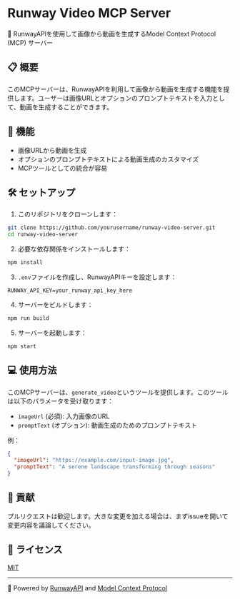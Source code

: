 # Runway Video MCP Server

🎥 RunwayAPIを使用して画像から動画を生成するModel Context Protocol (MCP) サーバー

## 📋 概要

このMCPサーバーは、RunwayAPIを利用して画像から動画を生成する機能を提供します。ユーザーは画像URLとオプションのプロンプトテキストを入力として、動画を生成することができます。

## 🚀 機能

- 画像URLから動画を生成
- オプションのプロンプトテキストによる動画生成のカスタマイズ
- MCPツールとしての統合が容易

## 🛠 セットアップ

1. このリポジトリをクローンします：

```bash
git clone https://github.com/yourusername/runway-video-server.git
cd runway-video-server
```

2. 必要な依存関係をインストールします：

```bash
npm install
```

3. `.env`ファイルを作成し、RunwayAPIキーを設定します：

```
RUNWAY_API_KEY=your_runway_api_key_here
```

4. サーバーをビルドします：

```bash
npm run build
```

5. サーバーを起動します：

```bash
npm start
```

## 💻 使用方法

このMCPサーバーは、`generate_video`というツールを提供します。このツールは以下のパラメータを受け取ります：

- `imageUrl` (必須): 入力画像のURL
- `promptText` (オプション): 動画生成のためのプロンプトテキスト

例：

```json
{
  "imageUrl": "https://example.com/input-image.jpg",
  "promptText": "A serene landscape transforming through seasons"
}
```

## 🤝 貢献

プルリクエストは歓迎します。大きな変更を加える場合は、まずissueを開いて変更内容を議論してください。

## 📄 ライセンス

[MIT](https://choosealicense.com/licenses/mit/)

---

🌟 Powered by [RunwayAPI](https://runwayml.com/) and [Model Context Protocol](https://modelcontextprotocol.github.io/)
